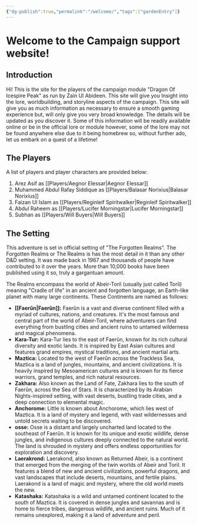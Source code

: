 ```yaml
---
{"dg-publish":true,"permalink":"/welcome/","tags":["gardenEntry"]}
---
```


# Welcome to the Campaign support website!

## Introduction

Hi! This is the site for the players of the campaign module "Dragon Of Icespire Peak" as run by Zain Ul Abideen. This site will give you Insight into the lore, worldbuilding, and storyline aspects of the campaign. This site will give you as much information as necessary to ensure a smooth gaming experience but, will only give you very broad knowledge. The details will be updated as you discover it. Some of this information will be readily available online or be in the official lore or module however, some of the lore may not be found anywhere else due to it being homebrew so, without further ado, let us embark on a quest of a lifetime!

## The Players

A list of players and player characters are provided below:

1. Arez Asif as [[Players/Aegnor Elessar\|Aegnor Elessar]]
2. Muhammed Abdul Rafay Siddique as [[Players/Balasar Norixius\|Balasar Norixius]]
3. Faizan Ul Islam as [[Players/Reginleif Spiritwalker\|Reginleif Spiritwalker]]
4. Abdul Raheem as [[Players/Lucifer Morningstar\|Lucifer Morningstar]]
5. Subhan as [[Players/Will Buyers\|Will Buyers]]

## The Setting

This adventure is set in official setting of "The Forgotten Realms". The Forgotten Realms or The Realms is has the most detail in it than any other D&D setting. It was made back in 1967 and thousands of people have contributed to it over the years. More than 10,000 books have been published using it so, truly a gargantuan amount. 

The Realms encompass the world of Abeir-Toril (usually just called Toril) meaning "Cradle of life" in an ancient and forgotten language, an Earth-like planet with many large continents. These Continents are named as follows:

- **[[Faerûn\|Faerûn]]:** Faerûn is a vast and diverse continent filled with a myriad of cultures, nations, and creatures. It's the most famous and central part of the world of Abeir-Toril, where adventurers can find everything from bustling cities and ancient ruins to untamed wilderness and magical phenomena.
- **Kara-Tur:** Kara-Tur lies to the east of Faerûn, known for its rich cultural diversity and exotic lands. It is inspired by East Asian cultures and features grand empires, mystical traditions, and ancient martial arts.
- **Maztica:** Located to the west of Faerûn across the Trackless Sea, Maztica is a land of jungles, mountains, and ancient civilizations. It is heavily inspired by Mesoamerican cultures and is known for its fierce warriors, grand temples, and rich natural resources.
- **Zakhara:** Also known as the Land of Fate, Zakhara lies to the south of Faerûn, across the Sea of Stars. It is characterized by its Arabian Nights-inspired setting, with vast deserts, bustling trade cities, and a deep connection to elemental magic.
- **Anchorome:** Little is known about Anchorome, which lies west of Maztica. It is a land of mystery and legend, with vast wildernesses and untold secrets waiting to be discovered.
- **osse:** Osse is a distant and largely uncharted land located to the southeast of Faerûn. It is known for its unique and exotic wildlife, dense jungles, and indigenous cultures deeply connected to the natural world. The land is shrouded in mystery and offers endless opportunities for exploration and discovery.
- **Laerakrond:** Laerakond, also known as Returned Abeir, is a continent that emerged from the merging of the twin worlds of Abeir and Toril. It features a blend of new and ancient civilizations, powerful dragons, and vast landscapes that include deserts, mountains, and fertile plains. Laerakond is a land of magic and mystery, where the old world meets the new.
- **Katashaka:** Katashaka is a wild and untamed continent located to the south of Maztica. It is covered in dense jungles and savannas and is home to fierce tribes, dangerous wildlife, and ancient ruins. Much of it remains unexplored, making it a land of adventure and peril.
 


